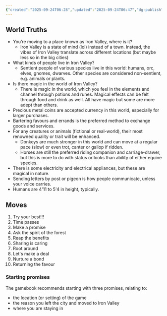 ```yaml
---
{"created":"2025-09-24T06:28","updated":"2025-09-24T06:47","dg-publish":true,"dg-path":"Play/Resources/TTYOC Worldbuilding.md","permalink":"/play/resources/ttyoc-worldbuilding/","dgPassFrontmatter":true,"noteIcon":"1"}
---
```


## World Truths

- You’re moving to a place known as Iron Valley, where is it?
	- Iron Valley is a state of mind (lol) instead of a town. Instead, the vibes of Iron Valley translate across different locations (but maybe less so in the big cities)
- What kinds of people live in Iron Valley?
	- Sentient people of various species live in this world: humans, orc, elves, gnomes, dwarves. Other species are considered non-sentient, e.g. animals or plants. 
- Is there magic in the world of Iron Valley?
	- There is magic in the world, which you feel in the elements and channel through potions and runes. Magical effects can be felt through food and drink as well. All have magic but some are more adept than others. 
- Precious metal coins are accepted currency in this world, especially for larger purchases.
- Bartering favours and errands is the preferred method to exchange goods and services. 
- For any creatures or animals (fictional or real-world), their most renowned quality or trait will be enhanced. 
	- Donkeys are much stronger in this world and can move at a regular pace (slow) or even trot, canter or gallop if ridden. 
	- Horses are still the preferred riding companion and carriage-drawer, but this is more to do with status or looks than ability of either equine species. 
- There is some electricity and electrical appliances, but these are magical in nature. 
- Sending letters by post or pigeon is how people communicate, unless your voice carries.
- Humans are 4'11 to 5'4 in height, typically. 

## Moves

1. Try your best!!!
2. Time passes
3. Make a promise 
4. Ask the spirit of the forest 
5. Reap the benefits 
6. Sharing is caring 
7. Root around 
8. Let's make a deal 
9. Nurture a bond 
10. Returning the favour 

### Starting promises 

The gamebook recommends starting with three promises, relating to: 
- the location (or setting) of the game 
- the reason you left the city and moved to Iron Valley
- where you are staying in 